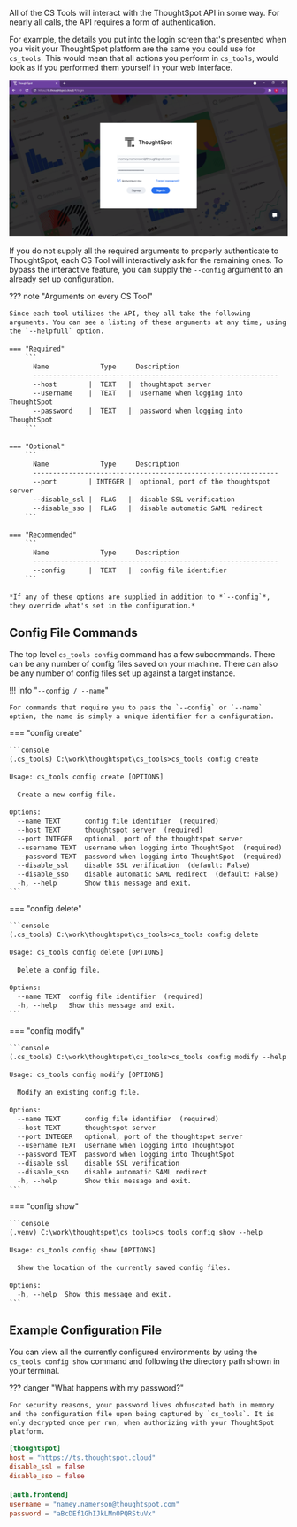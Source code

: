 All of the CS Tools will interact with the ThoughtSpot API in some way. For nearly all calls, the API requires a form of authentication.

For example, the details you put into the login screen that's presented when you visit your ThoughtSpot platform are the same you could use for `cs_tools`. This would mean that all actions you perform in `cs_tools`, would look as if you performed them yourself in your web interface.

![thoughtspot-ui-login](login_screen.png)

If you do not supply all the required arguments to properly authenticate to ThoughtSpot, each CS Tool will interactively ask for the remaining ones. To bypass the interactive feature, you can supply the `--config` argument to an already set up configuration.

??? note "Arguments on every CS Tool"

    Since each tool utilizes the API, they all take the following arguments. You can see a listing of these arguments at any time, using the `--helpfull` option.

    === "Required"
        ```
          Name             Type     Description
          --------------------------------------------------------------
          --host        |  TEXT   |  thoughtspot server
          --username    |  TEXT   |  username when logging into ThoughtSpot
          --password    |  TEXT   |  password when logging into ThoughtSpot
        ```

    === "Optional"
        ```
          Name             Type     Description
          --------------------------------------------------------------
          --port        | INTEGER |  optional, port of the thoughtspot server
          --disable_ssl |  FLAG   |  disable SSL verification
          --disable_sso |  FLAG   |  disable automatic SAML redirect
        ```

    === "Recommended"
        ```
          Name             Type     Description
          --------------------------------------------------------------
          --config      |  TEXT   |  config file identifier
        ```

    *If any of these options are supplied in addition to *`--config`*, they override what's set in the configuration.*


## Config File Commands

The top level `cs_tools config` command has a few subcommands. There can be any number of config files saved on your machine. There can also be any number of config files set up against a target instance.

!!! info "`--config / --name`"
    
    For commands that require you to pass the `--config` or `--name` option, the name is simply a unique identifier for a configuration.

=== "config create"

    ```console
    (.cs_tools) C:\work\thoughtspot\cs_tools>cs_tools config create

    Usage: cs_tools config create [OPTIONS]

      Create a new config file.

    Options:
      --name TEXT      config file identifier  (required)
      --host TEXT      thoughtspot server  (required)
      --port INTEGER   optional, port of the thoughtspot server
      --username TEXT  username when logging into ThoughtSpot  (required)
      --password TEXT  password when logging into ThoughtSpot  (required)
      --disable_ssl    disable SSL verification  (default: False)
      --disable_sso    disable automatic SAML redirect  (default: False)
      -h, --help       Show this message and exit.
    ```

=== "config delete"

    ```console
    (.cs_tools) C:\work\thoughtspot\cs_tools>cs_tools config delete

    Usage: cs_tools config delete [OPTIONS]

      Delete a config file.

    Options:
      --name TEXT  config file identifier  (required)
      -h, --help   Show this message and exit.
    ```

=== "config modify"

    ```console
    (.cs_tools) C:\work\thoughtspot\cs_tools>cs_tools config modify --help

    Usage: cs_tools config modify [OPTIONS]

      Modify an existing config file.

    Options:
      --name TEXT      config file identifier  (required)
      --host TEXT      thoughtspot server
      --port INTEGER   optional, port of the thoughtspot server
      --username TEXT  username when logging into ThoughtSpot
      --password TEXT  password when logging into ThoughtSpot
      --disable_ssl    disable SSL verification
      --disable_sso    disable automatic SAML redirect
      -h, --help       Show this message and exit.
    ```

=== "config show"

    ```console
    (.venv) C:\work\thoughtspot\cs_tools>cs_tools config show --help

    Usage: cs_tools config show [OPTIONS]

      Show the location of the currently saved config files.

    Options:
      -h, --help  Show this message and exit.
    ```

## Example Configuration File

You can view all the currently configured environments by using the `cs_tools config show` command and following the directory path shown in your terminal.

??? danger "What happens with my password?"
    
    For security reasons, your password lives obfuscated both in memory and the configuration file upon being captured by `cs_tools`. It is only decrypted once per run, when authorizing with your ThoughtSpot platform.

```toml
[thoughtspot]
host = "https://ts.thoughtspot.cloud"
disable_ssl = false
disable_sso = false

[auth.frontend]
username = "namey.namerson@thoughtspot.com"
password = "aBcDEf1GhIJkLMnOPQRStuVx"
```
